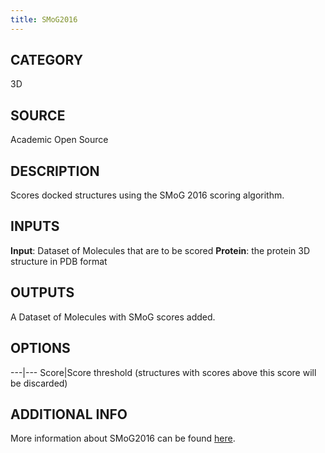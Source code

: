 ```yaml
---
title: SMoG2016
---
```


## CATEGORY
3D

## SOURCE
Academic Open Source

## DESCRIPTION
Scores docked structures using the SMoG 2016 scoring algorithm.

## INPUTS
**Input**: Dataset of Molecules that are to be scored
**Protein**: the protein 3D structure in PDB format

## OUTPUTS
A Dataset of Molecules with SMoG scores added.

## OPTIONS

---|---
Score|Score threshold (structures with scores above this score will be discarded)

## ADDITIONAL INFO
More information about SMoG2016 can be found <!-- TODO: Dead link? Wont load as of 19:55 2018-09-11 -->[here](http://pubs.acs.org/doi/abs/10.1021/acs.jcim.6b00610).
